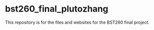 # bst260_final_plutozhang

This repository is for the files and websites for the BST260 final project.
